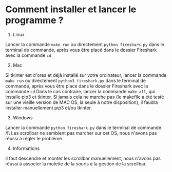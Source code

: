 # Comment installer et lancer le programme ?

1. Linux

Lancer la commande `make run` ou directement `python fireshark.py` dans le terminal de commande, après vous être placé dans le dossier Fireshark avec la commande `cd`

2. Mac

Si tkinter est d'ores et déjà installé sur votre ordinateur, lancer la commande `make run` ou directement `python3 fireshark.py` dans le terminal de commande, après vous être placé dans le dossier Fireshark avec la commande `cd`
Dans le cas contraire, lancer la commande `make all`, qui installe pip3 et tkinter. Si jamais cela ne marche pas (le makefile a été testé sur une vieille version de MAC OS, la seule à notre disposition), il faudra installer manuellement pip3 et/ou tkinter.

3. Windows

Lancer la commande `python fireshark.py` dans le terminal de commande. /!\ Les scrollbar ne semblent pas marcher sur cet OS, nous n'avons pas réussi à régler le problème.


4. Informations

Il faut descendre et monter les scrollbar manuellement, nous n'avons pas réussi à associer la molette de la souris à la gestion de la scrollbar.